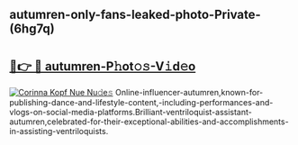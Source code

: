## autumren-only-fans​-leaked-photo​-Private-(6hg7q)


# <h2><a href="https://mediaupload.pro?title=autumren&ref=git">🔗👉 🔴 autumren-P𝚑ot𝚘𝚜-V𝚒d𝚎o</a></h2>

[![Corinna Kopf Nue Nu𝚍e𝚜](https://i.imgur.com/0qMVB7G.gif)](https://mediaupload.pro?title=autumren&ref=git)
Online-influencer-autumren,known-for-publishing-dance-and-lifestyle-content,-including-performances-and-vlogs-on-social-media-platforms.Brilliant-ventriloquist-assistant-autumren,celebrated-for-their-exceptional-abilities-and-accomplishments-in-assisting-ventriloquists.  